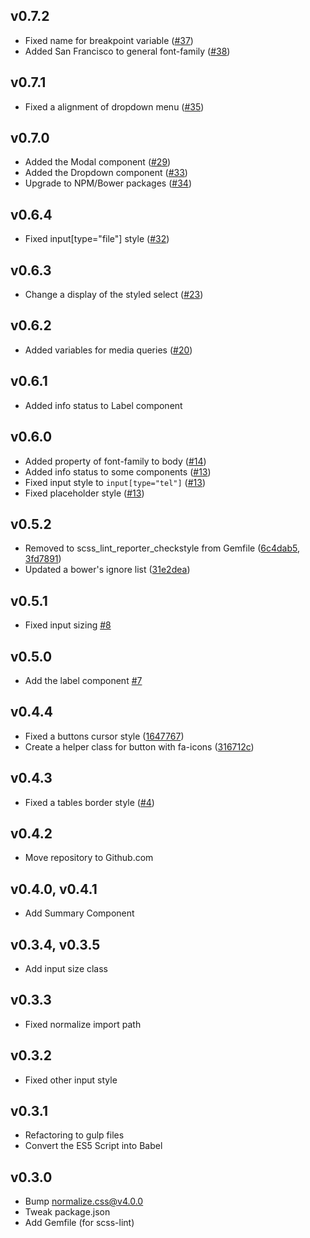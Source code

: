 ## v0.7.2
- Fixed name for breakpoint variable ([#37](https://github.com/hivelocityinc/adminize/pull/37))
- Added San Francisco to general font-family ([#38](https://github.com/hivelocityinc/adminize/pull/38))

## v0.7.1
- Fixed a alignment of dropdown menu ([#35](https://github.com/hivelocityinc/adminize/pull/35))

## v0.7.0
- Added the Modal component ([#29](https://github.com/hivelocityinc/adminize/pull/29))
- Added the Dropdown component ([#33](https://github.com/hivelocityinc/adminize/pull/33))
- Upgrade to NPM/Bower packages ([#34](https://github.com/hivelocityinc/adminize/pull/34))

## v0.6.4
- Fixed input[type="file"] style ([#32](https://github.com/hivelocityinc/adminize/pull/32))

## v0.6.3
- Change a display of the styled select ([#23](https://github.com/hivelocityinc/adminize/pull/23))

## v0.6.2
- Added variables for media queries ([#20](https://github.com/hivelocityinc/adminize/pull/20))

## v0.6.1
- Added info status to Label component

## v0.6.0
- Added property of font-family to body ([#14](https://github.com/hivelocityinc/adminize/pull/14))
- Added info status to some components ([#13](https://github.com/hivelocityinc/adminize/pull/13))
- Fixed input style to `input[type="tel"]` ([#13](https://github.com/hivelocityinc/adminize/pull/13))
- Fixed placeholder style ([#13](https://github.com/hivelocityinc/adminize/pull/13))

## v0.5.2
- Removed to scss_lint_reporter_checkstyle from Gemfile ([6c4dab5](https://github.com/hivelocityinc/adminize/commit/6c4dab5375d385c59e352f286f87ac3132f3964e), [3fd7891](https://github.com/hivelocityinc/adminize/commit/3fd7891a19792066bded456ccba38a03b9a9d51c))
- Updated a bower's ignore list ([31e2dea](https://github.com/hivelocityinc/adminize/commit/31e2deaa8a8ea53eb78038a2414ed06f73ef845d))

## v0.5.1
- Fixed input sizing [#8](https://github.com/hivelocityinc/adminize/pull/8)

## v0.5.0
- Add the label component [#7](https://github.com/hivelocityinc/adminize/pull/7)

## v0.4.4
- Fixed a buttons cursor style ([1647767](https://github.com/hivelocityinc/adminize/commit/1647767e6ef13d902be38e852d0c430e1695123c))
- Create a helper class for button with fa-icons ([316712c](https://github.com/hivelocityinc/adminize/commit/316712cf5bfbbda30c6ac02ac7538f3ba31d66e4))

## v0.4.3
- Fixed a tables border style ([#4](https://github.com/hivelocityinc/adminize/pull/4))

## v0.4.2
- Move repository to Github.com

## v0.4.0, v0.4.1
- Add Summary Component

## v0.3.4, v0.3.5
- Add input size class

## v0.3.3
- Fixed normalize import path

## v0.3.2
- Fixed other input style

## v0.3.1
- Refactoring to gulp files
- Convert the ES5 Script into Babel

## v0.3.0
- Bump normalize.css@v4.0.0
- Tweak package.json
- Add Gemfile (for scss-lint)
